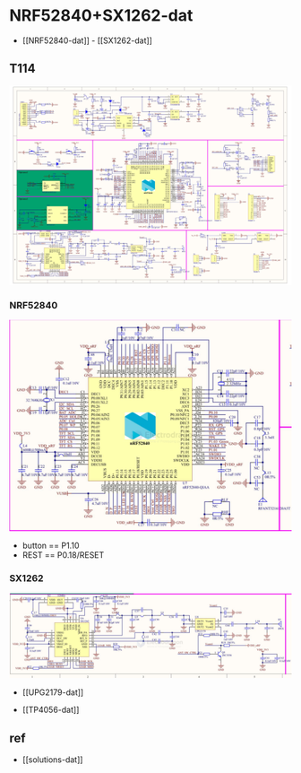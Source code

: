 
# NRF52840+SX1262-dat

- [[NRF52840-dat]] - [[SX1262-dat]]

## T114 

![](MeshNode-T114_V2.0_SCH(2)107-09-2025.jpg)

### NRF52840


![](2025-07-09-12-46-39.png)

- button == P1.10 
- REST == P0.18/RESET 



### SX1262 

![](2025-07-09-12-47-23.png)

- [[UPG2179-dat]]

- [[TP4056-dat]]

## ref 

- [[solutions-dat]]